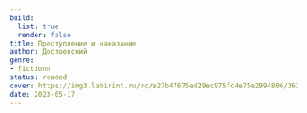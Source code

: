 ```yaml
---
build:
  list: true
  render: false
title: Преступление и наказание
author: Достоевский
genre:
- fictionn
status: readed
cover: https://img3.labirint.ru/rc/e27b47675ed29ec975fc4e75e2994806/363x561q80/books49/482353/cover.jpg?1612679174
date: 2023-05-17
---
```



